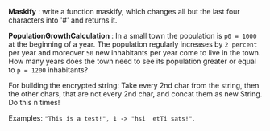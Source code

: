 **Maskify** : write a function maskify, which changes all but the last four characters into '#' and returns it.

**PopulationGrowthCalculation** : In a small town the population is `p0 = 1000` at the beginning of a year. The population regularly increases by `2 percent` per year and moreover `50` new inhabitants per year come to live in the town. How many years does the town need to see its population greater or equal to `p = 1200` inhabitants?

For building the encrypted string: Take every 2nd char from the string, then the other chars, that are not every 2nd char, and concat them as new String. Do this n times!

Examples:	`"This is a test!", 1 -> "hsi  etTi sats!"`.